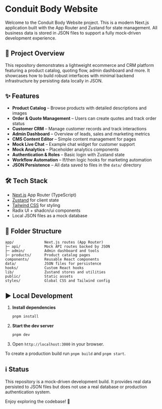 # Conduit Body Website

Welcome to the Conduit Body Website project. This is a modern Next.js application built with the App Router and Zustand for state management. All business data is stored in JSON files to support a fully mock-driven development experience.

## 🚀 Project Overview

This repository demonstrates a lightweight ecommerce and CRM platform featuring a product catalog, quoting flow, admin dashboard and more. It showcases how to build robust interfaces with minimal backend infrastructure by persisting data locally in JSON.

## ✨ Features

- **Product Catalog** – Browse products with detailed descriptions and images
- **Order & Quote Management** – Users can create quotes and track order status
- **Customer CRM** – Manage customer records and track interactions
- **Admin Dashboard** – Overview of leads, sales and marketing metrics
- **CMS Content Editor** – Simple content management for pages
- **Mock Live Chat** – Example chat widget for customer support
- **Mock Analytics** – Placeholder analytics components
- **Authentication & Roles** – Basic login with Zustand state
- **Workflow Automation** – If/then logic hooks for marketing automation
- **JSON Persistence** – All data saved to files in the `data/` directory

## 🛠 Tech Stack

- [Next.js](https://nextjs.org/) App Router (TypeScript)
- [Zustand](https://github.com/pmndrs/zustand) for client state
- [Tailwind CSS](https://tailwindcss.com/) for styling
- Radix UI + shadcn/ui components
- Local JSON files as a mock database

## 📂 Folder Structure

```
app/              Next.js routes (App Router)
├─ api/           Mock API routes backed by JSON
├─ admin/         Admin dashboard and tools
├─ products/      Product catalog pages
components/       Reusable React components
data/             JSON files for persistence
hooks/            Custom React hooks
lib/              Zustand stores and utilities
public/           Static assets
styles/           Global CSS and Tailwind config
```

## ▶️ Local Development

1. **Install dependencies**
   ```bash
   pnpm install
   ```
2. **Start the dev server**
   ```bash
   pnpm dev
   ```
3. Open `http://localhost:3000` in your browser.

To create a production build run `pnpm build` and `pnpm start`.

## ℹ️ Status

This repository is a mock-driven development build. It provides real data persisted to JSON files but does not use a real database or production authentication system.

Enjoy exploring the codebase! 🎉

